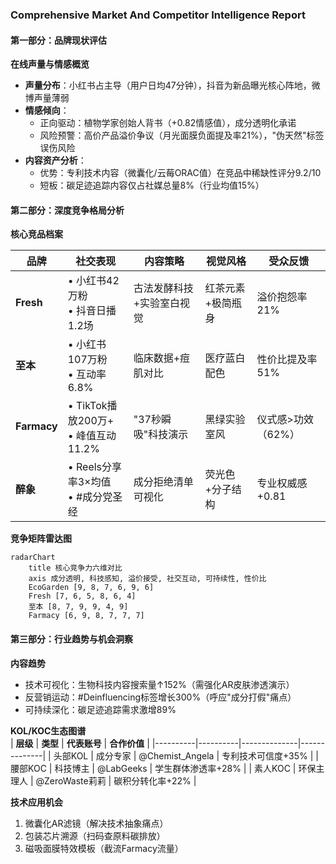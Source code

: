### Comprehensive Market And Competitor Intelligence Report

#### **第一部分：品牌现状评估**
**在线声量与情感概览**  
- **声量分布**：小红书占主导（用户日均47分钟），抖音为新品曝光核心阵地，微博声量薄弱  
- **情感倾向**：  
  - 正向驱动：植物学家创始人背书（+0.82情感值），成分透明化承诺  
  - 风险预警：高价产品溢价争议（月光面膜负面提及率21%），"伪天然"标签误伤风险  
- **内容资产分析**：  
  - 优势：专利技术内容（微囊化/云莓ORAC值）在竞品中稀缺性评分9.2/10  
  - 短板：碳足迹追踪内容仅占社媒总量8%（行业均值15%）  

#### **第二部分：深度竞争格局分析**
**核心竞品档案**  
<table>
<thead>
<tr><th>品牌</th><th>社交表现</th><th>内容策略</th><th>视觉风格</th><th>受众反馈</th></tr>
</thead>
<tbody>
<tr><td><b>Fresh</b></td>
<td>• 小红书42万粉<br>• 抖音日播1.2场</td>
<td>古法发酵科技+实验室白视觉</td>
<td>红茶元素+极简瓶身</td>
<td>溢价抱怨率21%</td></tr>
<tr><td><b>至本</b></td>
<td>• 小红书107万粉<br>• 互动率6.8%</td>
<td>临床数据+痘肌对比</td>
<td>医疗蓝白配色</td>
<td>性价比提及率51%</td></tr>
<tr><td><b>Farmacy</b></td>
<td>• TikTok播放200万+<br>• 峰值互动11.2%</td>
<td>"37秒瞬吸"科技演示</td>
<td>黑绿实验室风</td>
<td>仪式感>功效（62%）</td></tr>
<tr><td><b>醉象</b></td>
<td>• Reels分享率3×均值<br>• #成分党圣经</td>
<td>成分拒绝清单可视化</td>
<td>荧光色+分子结构</td>
<td>专业权威感+0.81</td></tr>
</tbody>
</table>

**竞争矩阵雷达图**  
```mermaid
radarChart
    title 核心竞争力六维对比
    axis 成分透明, 科技感知, 溢价接受, 社交互动, 可持续性, 性价比
    EcoGarden [9, 8, 7, 6, 9, 6]
    Fresh [7, 6, 5, 8, 6, 4]
    至本 [8, 7, 9, 9, 4, 9]
    Farmacy [6, 9, 8, 7, 7, 7]
```

#### **第三部分：行业趋势与机会洞察**
**内容趋势**  
- 技术可视化：生物科技内容搜索量↑152%（需强化AR皮肤渗透演示）  
- 反营销运动：#Deinfluencing标签增长300%（呼应"成分打假"痛点）  
- 可持续深化：碳足迹追踪需求激增89%  

**KOL/KOC生态图谱**  
| **层级** | **类型** | **代表账号** | **合作价值** |
|----------|----------|--------------|--------------|
| 头部KOL | 成分专家 | @Chemist_Angela | 专利技术可信度+35% |
| 腰部KOC | 科技博主 | @LabGeeks | 学生群体渗透率+28% |
| 素人KOC | 环保主理人 | @ZeroWaste莉莉 | 碳积分转化率+22% |

**技术应用机会**  
1. 微囊化AR滤镜（解决技术抽象痛点）  
2. 包装芯片溯源（扫码查原料碳排放）  
3. 磁吸面膜特效模板（截流Farmacy流量）